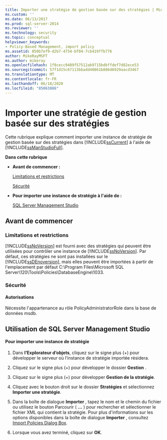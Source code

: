 ```yaml
---
title: Importer une stratégie de gestion basée sur des stratégies | Microsoft Docs
ms.custom: ''
ms.date: 06/13/2017
ms.prod: sql-server-2014
ms.reviewer: ''
ms.technology: security
ms.topic: conceptual
helpviewer_keywords:
- Policy-Based Management, import policy
ms.assetid: 850b7ef9-d2b7-4754-bf04-7cb419ffb776
author: MikeRayMSFT
ms.author: mikeray
ms.openlocfilehash: 1f0cecc9489f57512ab9715bdbffdef7d82ece53
ms.sourcegitcommit: 57f1d15c67113bbadd40861b886d6929aacd3467
ms.translationtype: MT
ms.contentlocale: fr-FR
ms.lasthandoff: 06/18/2020
ms.locfileid: "85063886"
---
```

# <a name="import-a-policy-based-management-policy"></a>Importer une stratégie de gestion basée sur des stratégies
  Cette rubrique explique comment importer une instance de stratégie de gestion basée sur des stratégies dans [!INCLUDE[ssCurrent](../../includes/sscurrent-md.md)] à l'aide de [!INCLUDE[ssManStudioFull](../../includes/ssmanstudiofull-md.md)].  
  
 **Dans cette rubrique**  
  
-   **Avant de commencer :**  
  
     [Limitations et restrictions](#Restrictions)  
  
     [Sécurité](#Security)  
  
-   **Pour importer une instance de stratégie à l'aide de :**  
  
     [SQL Server Management Studio](#SSMSProcedure)  
  
##  <a name="before-you-begin"></a><a name="BeforeYouBegin"></a> Avant de commencer  
  
###  <a name="limitations-and-restrictions"></a><a name="Restrictions"></a> Limitations et restrictions  
 [!INCLUDE[ssNoVersion](../../includes/ssnoversion-md.md)] est fourni avec des stratégies qui peuvent être utilisées pour contrôler une instance de [!INCLUDE[ssNoVersion](../../includes/ssnoversion-md.md)]. Par défaut, ces stratégies ne sont pas installées sur le [!INCLUDE[ssDEnoversion](../../includes/ssdenoversion-md.md)], mais elles peuvent être importées à partir de l'emplacement par défaut C:\Program Files\Microsoft SQL Server\120\Tools\Policies\DatabaseEngine\1033.  
  
###  <a name="security"></a><a name="Security"></a> Sécurité  
  
####  <a name="permissions"></a><a name="Permissions"></a> Autorisations  
 Nécessite l'appartenance au rôle PolicyAdministratorRole dans la base de données msdb.  
  
##  <a name="using-sql-server-management-studio"></a><a name="SSMSProcedure"></a> Utilisation de SQL Server Management Studio  
  
#### <a name="to-import-a-policy-instance"></a>Pour importer une instance de stratégie  
  
1.  Dans **l’Explorateur d’objets**, cliquez sur le signe plus (+) pour développer le serveur où l’instance de stratégie importée résidera.  
  
2.  Cliquez sur le signe plus (+) pour développer le dossier **Gestion** .  
  
3.  Cliquez sur le signe plus (+) pour développer **Gestion de la stratégie**.  
  
4.  Cliquez avec le bouton droit sur le dossier **Stratégies** et sélectionnez **Importer une stratégie**.  
  
5.  Dans la boîte de dialogue **Importer** , tapez le nom et le chemin du fichier ou utilisez le bouton Parcourir ( **...** ) pour rechercher et sélectionner le fichier XML qui contient la stratégie. Pour plus d'informations sur les options disponibles dans la boîte de dialogue **Importer** , consultez [Import Policies Dialog Box](import-policies-dialog-box.md).  
  
6.  Lorsque vous avez terminé, cliquez sur **OK**.  
  
  
